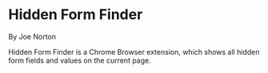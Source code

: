 Hidden Form Finder
==================

By Joe Norton  

Hidden Form Finder is a Chrome Browser extension, which shows all hidden form fields and values on the current page.